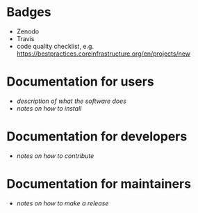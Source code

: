 # Badges

- Zenodo
- Travis
- code quality checklist, e.g. https://bestpractices.coreinfrastructure.org/en/projects/new

# Documentation for users

- _description of what the software does_
- _notes on how to install_

# Documentation for developers

- _notes on how to contribute_

# Documentation for maintainers

- _notes on how to make a release_
